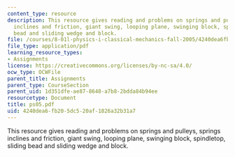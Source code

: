 ```yaml
---
content_type: resource
description: This resource gives reading and problems on springs and pulleys, springs
  inclines and friction, giant swing, looping plane, swinging block, spindletop, sliding
  bead and sliding wedge and block.
file: /courses/8-01l-physics-i-classical-mechanics-fall-2005/4240dea6fb205dc520af1826a32b31a7_ps05.pdf
file_type: application/pdf
learning_resource_types:
- Assignments
license: https://creativecommons.org/licenses/by-nc-sa/4.0/
ocw_type: OCWFile
parent_title: Assignments
parent_type: CourseSection
parent_uid: 1d351dfe-ae87-8648-a7b8-2bdda84b94ee
resourcetype: Document
title: ps05.pdf
uid: 4240dea6-fb20-5dc5-20af-1826a32b31a7
---
```

This resource gives reading and problems on springs and pulleys, springs inclines and friction, giant swing, looping plane, swinging block, spindletop, sliding bead and sliding wedge and block.